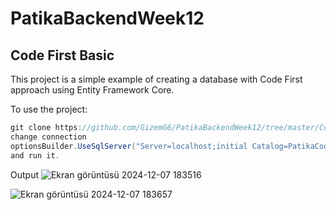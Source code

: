 # PatikaBackendWeek12

Code First Basic
--------------------
This project is a simple example of creating a database with Code First approach using Entity Framework Core.

To use the project:
```csharp
git clone https://github.com/GizemG6/PatikaBackendWeek12/tree/master/CodeFirstBasic
change connection
optionsBuilder.UseSqlServer("Server=localhost;initial Catalog=PatikaCodeFirstDb1;integrated Security=true;TrustServerCertificate=true;");
and run it.
```
Output
![Ekran görüntüsü 2024-12-07 183516](https://github.com/user-attachments/assets/4ea76b70-9be8-4f43-bc39-99b7ef9b33e8)

![Ekran görüntüsü 2024-12-07 183657](https://github.com/user-attachments/assets/51ee857b-59bf-4765-9201-52c748b21847)
